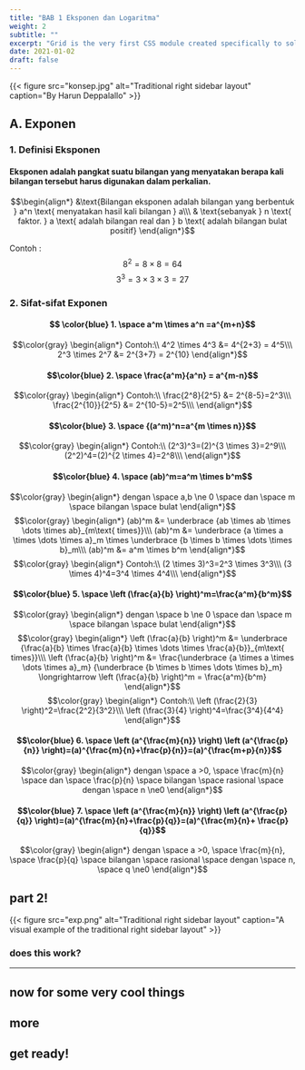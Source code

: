 ```yaml
---
title: "BAB 1 Eksponen dan Logaritma"
weight: 2
subtitle: ""
excerpt: "Grid is the very first CSS module created specifically to solve the layout problems we’ve all been hacking our way around for as long as we’ve been making websites."
date: 2021-01-02
draft: false
---
```



{{< figure src="konsep.jpg" alt="Traditional right sidebar layout" caption="By Harun Deppalallo" >}}

## A. Exponen
### 1. Definisi Eksponen
#### Eksponen adalah pangkat suatu bilangan yang menyatakan berapa kali bilangan tersebut harus digunakan dalam perkalian.

$$\begin{align*}
  &\text{Bilangan eksponen adalah bilangan yang berbentuk } a^n \text{ menyatakan hasil kali bilangan } a\\\
  & \text{sebanyak } n \text{ faktor. } a \text{ adalah bilangan real dan } b \text{ adalah bilangan bulat positif}
\end{align*}$$

Contoh : $$8^2=8 \times 8 = 64$$
$$3^3=3 \times 3 \times 3=27$$

### 2. Sifat-sifat Exponen

#### $$ \color{blue} 1. \space a^m \times a^n =a^{m+n}$$
$$\color{gray} \begin{align*}
Contoh:\\
  4^2 \times 4^3 &= 4^{2+3} = 4^5\\\
  2^3 \times 2^7 &= 2^{3+7} = 2^{10}
\end{align*}$$

#### $$\color{blue} 2. \space \frac{a^m}{a^n} = a^{m-n}$$
$$\color{gray} \begin{align*}
  Contoh:\\
  \frac{2^8}{2^5} &= 2^{8-5}=2^3\\\
  \frac{2^{10}}{2^5} &= 2^{10-5}=2^5\\\
\end{align*}$$

#### $$\color{blue} 3. \space {(a^m)^n=a^{m \times n}}$$
$$\color{gray} \begin{align*}
  Contoh:\\
  (2^3)^3=(2)^{3 \times 3}=2^9\\\
  (2^2)^4=(2)^{2 \times 4}=2^8\\\
\end{align*}$$

#### $$\color{blue} 4. \space (ab)^m=a^m \times b^m$$
$$\color{gray} \begin{align*}
  dengan \space a,b \ne 0 \space dan \space m \space bilangan \space bulat
\end{align*}$$
$$\color{gray} \begin{align*}
  (ab)^m &= \underbrace {ab \times ab \times \dots \times ab}_{m\text{ times}}\\\
  (ab)^m &= \underbrace {a \times a \times \dots \times a}_m \times \underbrace {b \times b \times \dots \times b}_m\\\
  (ab)^m &= a^m \times b^m
\end{align*}$$
$$\color{gray} \begin{align*}
  Contoh:\\
  (2 \times 3)^3=2^3 \times 3^3\\\
  (3 \times 4)^4=3^4 \times 4^4\\\
\end{align*}$$

#### $$\color{blue} 5. \space \left (\frac{a}{b} \right)^m=\frac{a^m}{b^m}$$
$$\color{gray} \begin{align*}
  dengan \space b \ne 0 \space dan \space m \space bilangan \space bulat
\end{align*}$$
$$\color{gray} \begin{align*}
  \left (\frac{a}{b} \right)^m &= \underbrace {\frac{a}{b} \times \frac{a}{b} \times \dots \times \frac{a}{b}}_{m\text{ times}}\\\
  \left (\frac{a}{b} \right)^m &= \frac{\underbrace {a \times a \times \dots \times a}_m} {\underbrace {b \times b \times \dots \times b}_m} \longrightarrow \left (\frac{a}{b} \right)^m = \frac{a^m}{b^m}
\end{align*}$$
$$\color{gray} \begin{align*}
  Contoh:\\
  \left (\frac{2}{3} \right)^2=\frac{2^2}{3^2}\\\
  \left (\frac{3}{4} \right)^4=\frac{3^4}{4^4}
\end{align*}$$

#### $$\color{blue} 6. \space \left (a^{\frac{m}{n}} \right) \left (a^{\frac{p}{n}} \right)=(a)^{\frac{m}{n}+\frac{p}{n}}=(a)^{\frac{m+p}{n}}$$
$$\color{gray} \begin{align*}
  dengan \space a >0, \space \frac{m}{n} \space dan \space \frac{p}{n} \space bilangan \space rasional \space dengan \space n \ne0
\end{align*}$$

#### $$\color{blue} 7. \space \left (a^{\frac{m}{n}} \right) \left (a^{\frac{p}{q}} \right)=(a)^{\frac{m}{n}+\frac{p}{q}}=(a)^{\frac{m}{n}+ \frac{p}{q}}$$
$$\color{gray} \begin{align*}
  dengan \space a >0, \space \frac{m}{n}, \space \frac{p}{q} \space bilangan \space rasional \space dengan \space n, \space q \ne0
\end{align*}$$


## part 2!

{{< figure src="exp.png" alt="Traditional right sidebar layout" caption="A visual example of the traditional right sidebar layout" >}}

### does this work?

---

## now for some very cool things

## more

## get ready!


